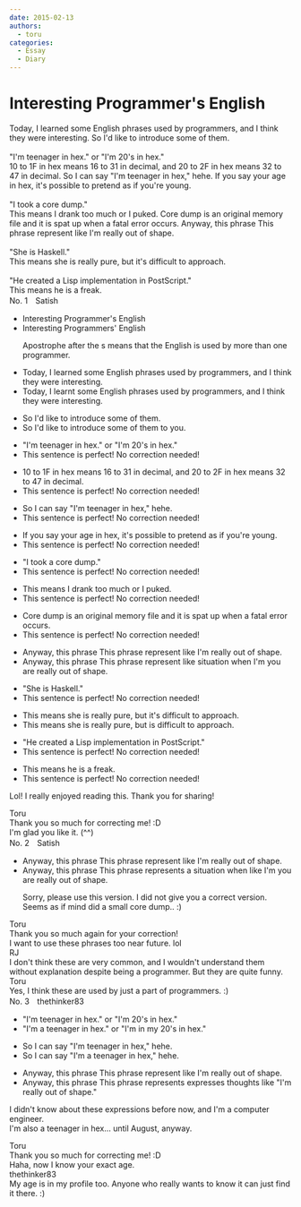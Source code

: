 ```yaml
---
date: 2015-02-13
authors:
  - toru
categories:
  - Essay
  - Diary
---
```


<h1 id="subject_show">Interesting Programmer's English</h1>
<div class="date" hidden>Feb 13, 2015 22:11</div>
<div id="post"><div id="body_show_ori">
Today, I learned some English phrases used by programmers, and I think they were interesting. So I'd like to introduce some of them.<br/><br/>"I'm teenager in hex." or "I'm 20's in hex."<br/>10 to 1F in hex means 16 to 31 in decimal, and 20 to 2F in hex means 32 to 47 in decimal. So I can say "I'm teenager in hex," hehe. If you say your age in hex, it's possible to pretend as if you're young.<br/><br/>"I took a core dump."<br/>This means I drank too much or I puked. Core dump is an original memory file and it is spat up when a fatal error occurs. Anyway, this phrase This phrase represent like I'm really out of shape.<br/><br/>"She is Haskell."<br/>This means she is really pure, but it's difficult to approach.<br/><br/>"He created a Lisp implementation in PostScript."<br/>This means he is a freak.<br/>
</div></div>

<!-- more -->

<div id="block"><div class="first_name"> No. 1　<span class="just_name">Satish</span></div><div id="block2">
<ul class="correction_field">
<li class="incorrect">Interesting Programmer's English</li>
<li class="corrected correct">
Interesting Programmer<span class="f_red">s'</span> English
<p class="correction_comment">Apostrophe after the s means that the English is used by more than one programmer.</p>
</li>
</ul>
<ul class="correction_field">
<li class="incorrect">Today, I learned some English phrases used by programmers, and I think they were interesting.</li>
<li class="corrected correct">
Today, I learn<span class="f_blue">t</span> some English phrases used by programmers, and I think they were interesting.
</li>
</ul>
<ul class="correction_field">
<li class="incorrect">So I'd like to introduce some of them.</li>
<li class="corrected correct">
So I'd like to introduce some of them<span class="f_blue"> to you</span>.
</li>
</ul>
<ul class="correction_field">
<li class="incorrect">"I'm teenager in hex." or "I'm 20's in hex."</li>
<li class="corrected perfect">This sentence is perfect! No correction needed!</li>
</ul>
<ul class="correction_field">
<li class="incorrect">10 to 1F in hex means 16 to 31 in decimal, and 20 to 2F in hex means 32 to 47 in decimal.</li>
<li class="corrected perfect">This sentence is perfect! No correction needed!</li>
</ul>
<ul class="correction_field">
<li class="incorrect">So I can say "I'm teenager in hex," hehe.</li>
<li class="corrected perfect">This sentence is perfect! No correction needed!</li>
</ul>
<ul class="correction_field">
<li class="incorrect">If you say your age in hex, it's possible to pretend as if you're young.</li>
<li class="corrected perfect">This sentence is perfect! No correction needed!</li>
</ul>
<ul class="correction_field">
<li class="incorrect">"I took a core dump."</li>
<li class="corrected perfect">This sentence is perfect! No correction needed!</li>
</ul>
<ul class="correction_field">
<li class="incorrect">This means I drank too much or I puked.</li>
<li class="corrected perfect">This sentence is perfect! No correction needed!</li>
</ul>
<ul class="correction_field">
<li class="incorrect">Core dump is an original memory file and it is spat up when a fatal error occurs.</li>
<li class="corrected perfect">This sentence is perfect! No correction needed!</li>
</ul>
<ul class="correction_field">
<li class="incorrect">Anyway, this phrase This phrase represent like I'm really out of shape.</li>
<li class="corrected correct">
Anyway, this phrase <span class="sline">This phrase</span> represent <span class="sline">like</span> <span class="f_blue"> situation when </span>I'm <span class="f_blue">you are </span>really out of shape.
</li>
</ul>
<ul class="correction_field">
<li class="incorrect">"She is Haskell."</li>
<li class="corrected perfect">This sentence is perfect! No correction needed!</li>
</ul>
<ul class="correction_field">
<li class="incorrect">This means she is really pure, but it's difficult to approach.</li>
<li class="corrected correct">
This means she is really pure, but <span class="f_blue">is</span> difficult to approach.
</li>
</ul>
<ul class="correction_field">
<li class="incorrect">"He created a Lisp implementation in PostScript."</li>
<li class="corrected perfect">This sentence is perfect! No correction needed!</li>
</ul>
<ul class="correction_field">
<li class="incorrect">This means he is a freak.</li>
<li class="corrected perfect">This sentence is perfect! No correction needed!</li>
</ul>
<p class="comment_small">
 Lol!  I really enjoyed reading this. Thank you for sharing!
</p>

</div><div class="name"><span class="just_name">Toru</span><br>
Thank you so much for correcting me! :D<br/>I'm glad you like it. (^^)
</div>
</div>
<div id="block"><div class="first_name"> No. 2　<span class="just_name">Satish</span></div><div id="block2">
<ul class="correction_field">
<li class="incorrect">Anyway, this phrase This phrase represent like I'm really out of shape.</li>
<li class="corrected correct">
Anyway, this phrase <span class="sline">This phrase</span> represent<span class="f_blue">s a situation when </span> <span class="sline">like I'm</span> <span class="f_blue">you are </span>really out of shape.
<p class="correction_comment">Sorry, please use this version.  I did not give you a correct version.  Seems as if mind did a small core dump.. :)</p>
</li>
</ul>
</div><div class="name"><span class="just_name">Toru</span><br>
Thank you so much again for your correction! <br/>I want to use these phrases too near future. lol
</div>
<div class="name"><span class="just_name">RJ</span><br>
I don't think these are very common, and I wouldn't understand them without explanation despite being a programmer. But they are quite funny.
</div>
<div class="name"><span class="just_name">Toru</span><br>
Yes, I think these are used by just a part of programmers. :)
</div>
</div>
<div id="block"><div class="first_name"> No. 3　<span class="just_name">thethinker83</span></div><div id="block2">
<ul class="correction_field">
<li class="incorrect">"I'm teenager in hex." or "I'm 20's in hex."</li>
<li class="corrected correct">
"I'm <span class="f_blue">a</span> teenager in hex." or "I'm <span class="f_blue">in my</span> 20's in hex."
</li>
</ul>
<ul class="correction_field">
<li class="incorrect">So I can say "I'm teenager in hex," hehe.</li>
<li class="corrected correct">
So I can say "I'm <span class="f_blue">a</span> teenager in hex," hehe.
</li>
</ul>
<ul class="correction_field">
<li class="incorrect">Anyway, this phrase This phrase represent like I'm really out of shape.</li>
<li class="corrected correct">
Anyway, this phrase <span class="f_red"><span class="sline">This phrase</span></span> <span class="sline"><span class="f_red">represents</span></span> <span class="f_blue">expresses thoughts</span> like <span class="f_blue">"</span>I'm really out of shape.<span class="f_blue">"</span>
</li>
</ul>
<p class="comment_small">
 I didn't know about these expressions before now, and I'm a computer engineer.
 <br/>
 I'm also a teenager in hex... until August, anyway.
</p>

</div><div class="name"><span class="just_name">Toru</span><br>
Thank you so much for correcting me! :D<br/>Haha, now I know your exact age.
</div>
<div class="name"><span class="just_name">thethinker83</span><br>
My age is in my profile too.  Anyone who really wants to know it can just find it there.  :)
</div>
</div>
